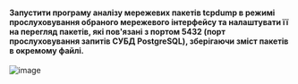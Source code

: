 #### Запустити програму аналізу мережевих пакетів tcpdump в режимі прослуховування обраного мережевого інтерфейсу та налаштувати її на перегляд пакетів, які пов'язані з портом 5432 (порт прослуховування запитів СУБД PostgreSQL), зберігаючи зміст пакетів в окремому файлі.
![image](https://user-images.githubusercontent.com/73271963/208962745-2cc9e073-5da6-4eec-8e28-11468039cc32.png)
